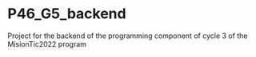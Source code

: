 # P46_G5_backend
Project for the backend of the programming component of cycle 3 of the MisionTic2022 program
